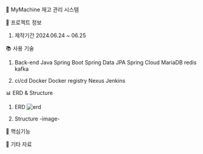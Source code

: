 🛫 MyMachine
재고 관리 시스템


📃 프로젝트 정보
1. 제작기간
2024.06.24 ~ 06.25


📚 사용 기술
1. Back-end
Java
Spring Boot
Spring Data JPA
Spring Cloud
MariaDB
redis
kafka


3. ci/cd
Docker
Docker registry
Nexus
Jenkins


📊 ERD & Structure

1. ERD
![erd](https://github.com/user-attachments/assets/91108042-104d-4627-bafa-7483f3b51efa)


3. Structure
-image-

🔑 핵심기능


📕 기타 자료


